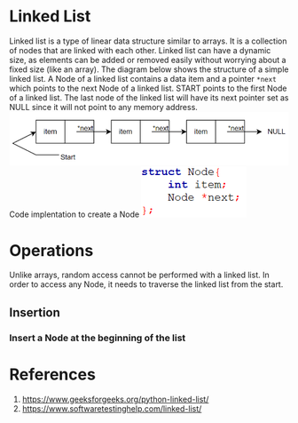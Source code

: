# Linked List
Linked list is a type of linear data structure similar to arrays. It is a collection of nodes that are linked with each other. Linked list can have a dynamic size, as elements can be added or removed easily without worrying about a fixed size (like an array).
The diagram below shows the structure of a simple linked list. A Node of a linked list contains a data item and a pointer `*next` which points to the next Node of a linked list. START points to the first Node of a linked list. The last node of the linked list will have its next pointer set as NULL since it will not point to any memory address. 
![linked_list](images/img1.png?raw=true)
Code implentation to create a Node
![linked_list_code](images/img2.png?raw=true)

# Operations
Unlike arrays, random access cannot be performed with a linked list. In order to access any Node, it needs to traverse the linked list from the start.

## Insertion
### Insert a Node at the beginning of the list


# References
1. https://www.geeksforgeeks.org/python-linked-list/
2. https://www.softwaretestinghelp.com/linked-list/
